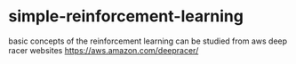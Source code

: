 # simple-reinforcement-learning
basic concepts of the reinforcement learning can be studied from aws deep racer websites
https://aws.amazon.com/deepracer/
